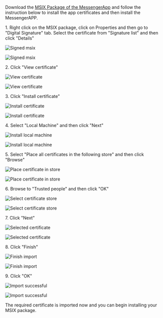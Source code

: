 Download the [MSIX Package of the MessengerApp]() and follow the instruction below to install the app certificates and then install the MessengerAPP.



1\. Right click on the MSIX package, click on Properties and then go to "Digital Signature" tab. Select the certificate from "Signature list" and then click "Details"

![Signed msix](https://cdn.advancedinstaller.com/img/install-test-certificate-from-msix/signed-msix.png "Signed msix")

![Signed msix](https://cdn.advancedinstaller.com/img/install-test-certificate-from-msix/signed-msix.png "Signed msix")

2\. Click "View certificate"

![View certificate](https://cdn.advancedinstaller.com/img/install-test-certificate-from-msix/view-certificate.png "View certificate")

![View certificate](https://cdn.advancedinstaller.com/img/install-test-certificate-from-msix/view-certificate.png "View certificate")

3\. Click "Install certificate"

![Install certificate](https://cdn.advancedinstaller.com/img/install-test-certificate-from-msix/install-certificate.png "Install certificate")

![Install certificate](https://cdn.advancedinstaller.com/img/install-test-certificate-from-msix/install-certificate.png "Install certificate")

4\. Select "Local Machine" and then click "Next"

![Install local machine](https://cdn.advancedinstaller.com/img/install-test-certificate-from-msix/install-local-machine.png "Install local machine")

![Install local machine](https://cdn.advancedinstaller.com/img/install-test-certificate-from-msix/install-local-machine.png "Install local machine")

5\. Select "Place all certificates in the following store" and then click "Browse"

![Place certificate in store](https://cdn.advancedinstaller.com/img/install-test-certificate-from-msix/place-certificate-in-store.png "Place certificate in store")

![Place certificate in store](https://cdn.advancedinstaller.com/img/install-test-certificate-from-msix/place-certificate-in-store.png "Place certificate in store")

6\. Browse to "Trusted people" and then click "OK"

![Select certificate store](https://cdn.advancedinstaller.com/img/install-test-certificate-from-msix/select-certificate-store.png "Select certificate store")

![Select certificate store](https://cdn.advancedinstaller.com/img/install-test-certificate-from-msix/select-certificate-store.png "Select certificate store")

7\. Click "Next"

![Selected certificate](https://cdn.advancedinstaller.com/img/install-test-certificate-from-msix/selected-certificate.png "Selected certificate")

![Selected certificate](https://cdn.advancedinstaller.com/img/install-test-certificate-from-msix/selected-certificate.png "Selected certificate")

8\. Click "Finish"

![Finish import](https://cdn.advancedinstaller.com/img/install-test-certificate-from-msix/finish-import.png "Finish import")

![Finish import](https://cdn.advancedinstaller.com/img/install-test-certificate-from-msix/finish-import.png "Finish import")

9\. Click "OK"

![Import successful](https://cdn.advancedinstaller.com/img/install-test-certificate-from-msix/import-successful.png "Import successful")

![Import successful](https://cdn.advancedinstaller.com/img/install-test-certificate-from-msix/import-successful.png "Import successful")

The required certificate is imported now and you can begin installing your MSIX package.


